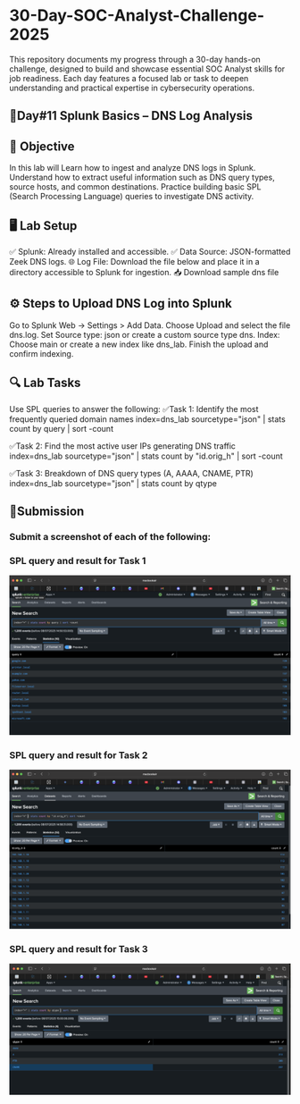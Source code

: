 # 30-Day-SOC-Analyst-Challenge-2025
This repository documents my progress through a 30-day hands-on challenge, designed to build and showcase essential SOC Analyst skills for job readiness. Each day features a focused lab or task to deepen understanding and practical expertise in cybersecurity operations.


## 🚀Day#11 Splunk Basics – DNS Log Analysis

## 🎯 Objective
In this lab will Learn how to ingest and analyze DNS logs in Splunk.
Understand how to extract useful information such as DNS query types, source hosts, and common destinations.
Practice building basic SPL (Search Processing Language) queries to investigate DNS activity.


## 🖥️ Lab Setup
✅ Splunk: Already installed and accessible.
✅ Data Source: JSON-formatted Zeek DNS logs.
🌐 Log File: Download the file below and place it in a directory accessible to Splunk for ingestion.
📥 Download sample dns file

## ⚙️ Steps to Upload DNS Log into Splunk
Go to Splunk Web → Settings > Add Data.
Choose Upload and select the file dns.log.
Set Source type: json or create a custom source type dns.
Index: Choose main or create a new index like dns_lab.
Finish the upload and confirm indexing.


## 🔍 Lab Tasks

Use SPL queries to answer the following:
✅Task 1: Identify the most frequently queried domain names
index=dns_lab sourcetype="json"
| stats count by query
| sort -count

✅Task 2: Find the most active user IPs generating DNS traffic
index=dns_lab sourcetype="json"
| stats count by "id.orig_h"
| sort -count

✅Task 3: Breakdown of DNS query types (A, AAAA, CNAME, PTR)
index=dns_lab sourcetype="json"
| stats count by qtype


## 📸Submission

### Submit a screenshot of each of the following:

### SPL query and result for Task 1
![image alt](https://github.com/sachinpatil-soc/30-Day-SOC-Analyst-Challenge-2025/blob/07d5e554958a0cbf7925be19d81e828b4223dedf/Images/SPL_Query-task-1.png)


### SPL query and result for Task 2
![image alt](https://github.com/sachinpatil-soc/30-Day-SOC-Analyst-Challenge-2025/blob/07d5e554958a0cbf7925be19d81e828b4223dedf/Images/SPL-Query-task-2.png)


### SPL query and result for Task 3
![image alt](https://github.com/sachinpatil-soc/30-Day-SOC-Analyst-Challenge-2025/blob/07d5e554958a0cbf7925be19d81e828b4223dedf/Images/SPL-Query-task-3.png)
